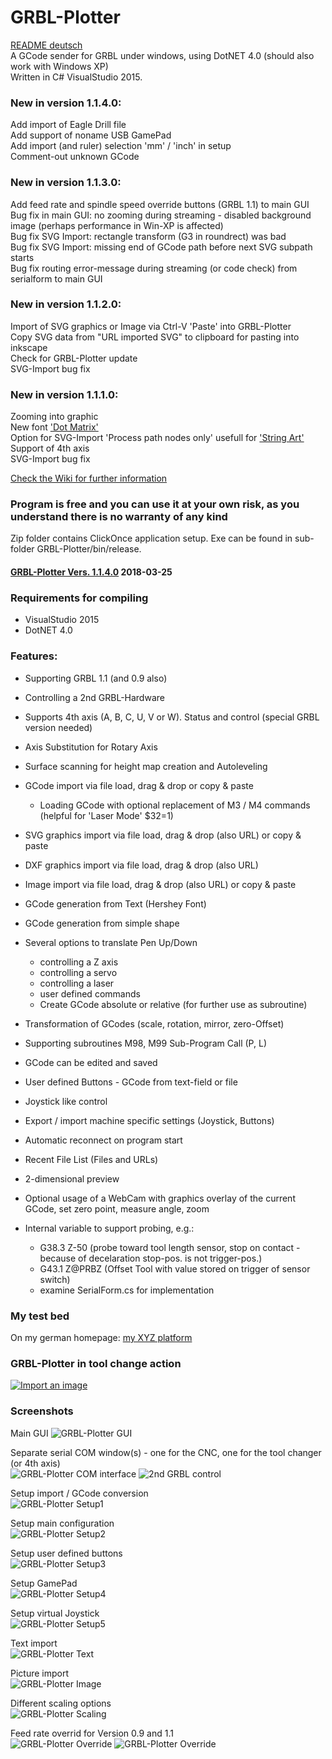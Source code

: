 # GRBL-Plotter
[README deutsch](README_de.md)  
A GCode sender for GRBL under windows, using DotNET 4.0 (should also work with Windows XP)  
Written in C# VisualStudio 2015.
 
### New in version 1.1.4.0: 
Add import of Eagle Drill file  
Add support of noname USB GamePad  
Add import (and ruler) selection 'mm' / 'inch' in setup  
Comment-out unknown GCode  
 
### New in version 1.1.3.0: 
Add feed rate and spindle speed override buttons (GRBL 1.1) to main GUI  
Bug fix in main GUI: no zooming during streaming - disabled background image (perhaps performance in Win-XP is affected)  
Bug fix SVG Import: rectangle transform (G3 in roundrect) was bad  
Bug fix SVG Import: missing end of GCode path before next SVG subpath starts  
Bug fix routing error-message during streaming (or code check) from serialform to main GUI  
  
### New in version 1.1.2.0: 
Import of SVG graphics or Image via Ctrl-V 'Paste' into GRBL-Plotter   
Copy SVG data from "URL imported SVG" to clipboard for pasting into inkscape   
Check for GRBL-Plotter update   
SVG-Import bug fix  
  
### New in version 1.1.1.0: 
Zooming into graphic  
New font ['Dot Matrix'](https://youtu.be/ip_qCQwoufw)   
Option for SVG-Import 'Process path nodes only' usefull for ['String Art'](https://youtu.be/ymWi15rvTvM)  
Support of 4th axis  
SVG-Import bug fix  
      
[Check the Wiki for further information](https://github.com/svenhb/GRBL-Plotter/wiki)  

### Program is free and you can use it at your own risk, as you understand there is no warranty of any kind
Zip folder contains ClickOnce application setup. Exe can be found in sub-folder GRBL-Plotter/bin/release.  
#### [GRBL-Plotter Vers. 1.1.4.0](GRBL-Plotter_1140_Publish.zip)  2018-03-25  

### Requirements for compiling
* VisualStudio 2015 
* DotNET 4.0
 
### Features:
* Supporting GRBL 1.1 (and 0.9 also)
* Controlling a 2nd GRBL-Hardware
* Supports 4th axis (A, B, C, U, V or W). Status and control (special GRBL version needed)
* Axis Substitution for Rotary Axis
* Surface scanning for height map creation and Autoleveling
  
  
* GCode import via file load, drag & drop or copy & paste
  - Loading GCode with optional replacement of M3 / M4 commands (helpful for 'Laser Mode' $32=1)
* SVG graphics import via file load, drag & drop (also URL) or copy & paste
* DXF graphics import via file load, drag & drop (also URL)
* Image import via file load, drag & drop (also URL) or copy & paste
* GCode generation from Text (Hershey Font)
* GCode generation from simple shape
* Several options to translate Pen Up/Down
  - controlling a Z axis
  - controlling a servo
  - controlling a laser
  - user defined commands
  - Create GCode absolute or relative (for further use as subroutine)  
    
    
* Transformation of GCodes (scale, rotation, mirror, zero-Offset)
* Supporting subroutines M98, M99 Sub-Program Call (P, L)
* GCode can be edited and saved
* User defined Buttons - GCode from text-field or file
* Joystick like control
* Export / import machine specific settings (Joystick, Buttons)
* Automatic reconnect on program start
* Recent File List (Files and URLs)
* 2-dimensional preview
* Optional usage of a WebCam with graphics overlay of the current GCode, set zero point, measure angle, zoom
* Internal variable to support probing, e.g.:
  - G38.3 Z-50		(probe toward tool length sensor, stop on contact - because of decelaration stop-pos. is not trigger-pos.)
  - G43.1 Z@PRBZ	(Offset Tool with value stored on trigger of sensor switch)
  - examine SerialForm.cs for implementation
 
### My test bed
On my german homepage:
[my XYZ platform](http://svenhb.bplaced.net/?CNC___Plotter) 

### GRBL-Plotter in tool change action
[![Import an image](https://img.youtube.com/vi/x5UTHpgsfII/0.jpg)](https://www.youtube.com/watch?v=x5UTHpgsfII) 

### Screenshots
Main GUI
![GRBL-Plotter GUI](doc/GRBLPlotter_GUI.png?raw=true "Main GUI") 

Separate serial COM window(s) - one for the CNC, one for the tool changer (or 4th axis)  
![GRBL-Plotter COM interface](doc/GRBLPlotter_COM2.png?raw=true "Serial connection") ![2nd GRBL control](doc/GRBLPlotter_Control_COM2.png?raw=true "Serial connection")

Setup import / GCode conversion  
![GRBL-Plotter Setup1](doc/GRBLPlotter_Setup1_en.png?raw=true "Setup1") 
  
Setup main configuration  
![GRBL-Plotter Setup2](doc/GRBLPlotter_Setup2_en.png?raw=true "Setup2") 
  
Setup user defined buttons  
![GRBL-Plotter Setup3](doc/GRBLPlotter_Setup3_en.png?raw=true "Setup3") 
  
Setup GamePad  
![GRBL-Plotter Setup4](doc/GRBLPlotter_Setup4_en.png?raw=true "Setup4") 
  
Setup virtual Joystick  
![GRBL-Plotter Setup5](doc/GRBLPlotter_Setup5_en.png?raw=true "Setup5") 
  
Text import  
![GRBL-Plotter Text](doc/GRBLPlotter_Text.png?raw=true "Text conversion") 
  
Picture import  
![GRBL-Plotter Image](doc/GRBLPlotter_Image.png?raw=true "Image import") 
  
Different scaling options  
![GRBL-Plotter Scaling](doc/GRBLPlotter_scaling.png?raw=true "GCode scaling") 

Feed rate overrid for Version 0.9 and 1.1  
![GRBL-Plotter Override](doc/GRBLPlotter_override.png?raw=true "GCode override") ![GRBL-Plotter Override](doc/GRBLPlotter_override2.png?raw=true "GCode override")
